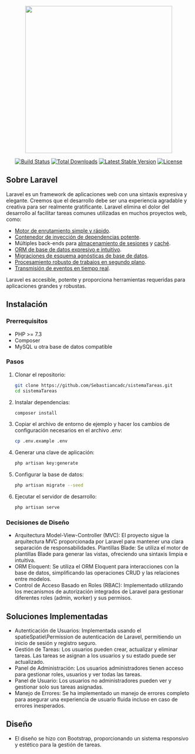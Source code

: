 <p align="center">
    <a href="https://laravel.com" target="_blank">
        <img src="https://raw.githubusercontent.com/laravel/art/master/logo-lockup/5%20SVG/2%20CMYK/1%20Full%20Color/laravel-logolockup-cmyk-red.svg" width="400">
    </a>
</p>

<p align="center">
    <a href="https://travis-ci.org/laravel/framework"><img src="https://travis-ci.org/laravel/framework.svg" alt="Build Status"></a>
    <a href="https://packagist.org/packages/laravel/framework"><img src="https://img.shields.io/packagist/dt/laravel/framework" alt="Total Downloads"></a>
    <a href="https://packagist.org/packages/laravel/framework"><img src="https://img.shields.io/packagist/v/laravel/framework" alt="Latest Stable Version"></a>
    <a href="https://packagist.org/packages/laravel/framework"><img src="https://img.shields.io/packagist/l/laravel/framework" alt="License"></a>
</p>

## Sobre Laravel

Laravel es un framework de aplicaciones web con una sintaxis expresiva y elegante. Creemos que el desarrollo debe ser una experiencia agradable y creativa para ser realmente gratificante. Laravel elimina el dolor del desarrollo al facilitar tareas comunes utilizadas en muchos proyectos web, como:

- [Motor de enrutamiento simple y rápido](https://laravel.com/docs/routing).
- [Contenedor de inyección de dependencias potente](https://laravel.com/docs/container).
- Múltiples back-ends para [almacenamiento de sesiones](https://laravel.com/docs/session) y [caché](https://laravel.com/docs/cache).
- [ORM de base de datos expresivo e intuitivo](https://laravel.com/docs/eloquent).
- [Migraciones de esquema agnósticas de base de datos](https://laravel.com/docs/migrations).
- [Procesamiento robusto de trabajos en segundo plano](https://laravel.com/docs/queues).
- [Transmisión de eventos en tiempo real](https://laravel.com/docs/broadcasting).

Laravel es accesible, potente y proporciona herramientas requeridas para aplicaciones grandes y robustas.

## Instalación

### Prerrequisitos

- PHP >= 7.3
- Composer
- MySQL u otra base de datos compatible

### Pasos

1. Clonar el repositorio:
   ```sh
   git clone https://github.com/Sebastiancadc/sistemaTareas.git
   cd sistemaTareas
2. Instalar dependencias:
    ```sh
    composer install
3. Copiar el archivo de entorno de ejemplo y hacer los cambios de configuración necesarios en el archivo .env:
    ```sh
    cp .env.example .env
4. Generar una clave de aplicación:
    ```sh
    php artisan key:generate
5. Configurar la base de datos:
    ```sh
    php artisan migrate --seed
6. Ejecutar el servidor de desarrollo:
    ```sh
    php artisan serve

### Decisiones de Diseño
- Arquitectura Model-View-Controller (MVC): El proyecto sigue la arquitectura MVC proporcionada por Laravel para mantener una clara separación de responsabilidades.
Plantillas Blade: Se utiliza el motor de plantillas Blade para generar las vistas, ofreciendo una sintaxis limpia e intuitiva.
- ORM Eloquent: Se utiliza el ORM Eloquent para interacciones con la base de datos, simplificando las operaciones CRUD y las relaciones entre modelos.
- Control de Acceso Basado en Roles (RBAC): Implementado utilizando los mecanismos de autorización integrados de Laravel para gestionar diferentes roles (admin, worker) y sus permisos.
## Soluciones Implementadas
- Autenticación de Usuarios: Implementada usando el spatieSpatie\Permission de autenticación de Laravel, permitiendo un inicio de sesión y registro seguro.
- Gestión de Tareas: Los usuarios pueden crear, actualizar y eliminar tareas. Las tareas se asignan a los usuarios y su estado puede ser actualizado.
- Panel de Administración: Los usuarios administradores tienen acceso para gestionar roles, usuarios y ver todas las tareas.
- Panel de Usuario: Los usuarios no administradores pueden ver y gestionar solo sus tareas asignadas.
- Manejo de Errores: Se ha implementado un manejo de errores completo para asegurar una experiencia de usuario fluida incluso en caso de errores inesperados.
## Diseño
- El diseño se hizo con Bootstrap, proporcionando un sistema responsivo y estético para la gestión de tareas.